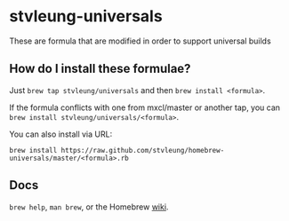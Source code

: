 stvleung-universals
==============
These are formula that are modified in order to support universal builds

How do I install these formulae?
--------------------------------
Just `brew tap stvleung/universals` and then `brew install <formula>`.

If the formula conflicts with one from mxcl/master or another tap, you can `brew install stvleung/universals/<formula>`.

You can also install via URL:

```
brew install https://raw.github.com/stvleung/homebrew-universals/master/<formula>.rb
```

Docs
----
`brew help`, `man brew`, or the Homebrew [wiki][].

[wiki]:http://wiki.github.com/mxcl/homebrew
